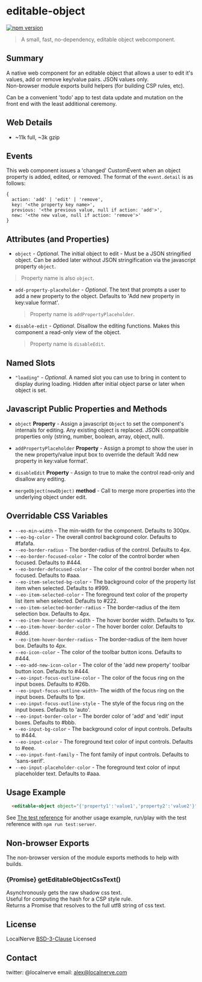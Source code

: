 # editable-object
[![npm version](https://badge.fury.io/js/%40localnerve%2Feditable-object.svg)](http://badge.fury.io/js/%40localnerve%2Feditable-object)

> A small, fast, no-dependency, editable object webcomponent.

## Summary

A native web component for an editable object that allows a user to edit it's values, add or remove key/value pairs. JSON values only.  
Non-browser module exports build helpers (for building CSP rules, etc).

Can be a convenient 'todo' app to test data update and mutation on the front end with the least additional ceremony.

## Web Details
  + ~11k full, ~3k gzip

## Events

This web component issues a 'changed' CustomEvent when an object property is added, edited, or removed. The format of the `event.detail` is as follows:

```
{
  action: 'add' | 'edit' | 'remove',
  key: '<the property key name>',
  previous: '<the previous value, null if action: 'add'>',
  new: '<the new value, null if action: 'remove'>'
}
```

## Attributes (and Properties)

* `object` - *Optional*. The initial object to edit - Must be a JSON stringified object. Can be added later without JSON stringification via the javascript property `object`.

> Property name is also `object`.

* `add-property-placeholder` - *Optional*. The text that prompts a user to add a new property to the object. Defaults to 'Add new property in key:value format'.

  > Property name is `addPropertyPlaceholder`.

* `disable-edit` - *Optional*. Disallow the editing functions. Makes this component a read-only view of the object.

  > Property name is `disableEdit`.

## Named Slots

* `"loading"` - *Optional*. A named slot you can use to bring in content to display during loading. Hidden after initial object parse or later when object is set.

## Javascript Public Properties and Methods

* `object` **Property** - Assign a javascript `Object` to set the component's internals for editing. Any existing object is replaced. JSON compatible properties only (string, number, boolean, array, object, null).

* `addPropertyPlaceholder` **Property** - Assign a prompt to show the user in the new property/value input box to override the default 'Add new property in key:value format'.

* `disableEdit` **Property** - Assign to true to make the control read-only and disallow any editing.

* `mergeObject(newObject)` **method** - Call to merge more properties into the underlying object under edit.

## Overridable CSS Variables

* `--eo-min-width` - The min-width for the component. Defaults to 300px.
* `--eo-bg-color` - The overall control background color. Defaults to #fafafa.
* `--eo-border-radius` - The border-radius of the control. Defaults to 4px.
* `--eo-border-focused-color` - The color of the control border when focused. Defaults to #444.
* `--eo-border-defocused-color` - The color of the control border when not focused. Defaults to #aaa.
* `--eo-item-selected-bg-color` - The background color of the property list item when selected. Defaults to #999.
* `--eo-item-selected-color` - The foreground text color of the property list item when selected. Defaults to #222.
* `--eo-item-selected-border-radius` - The border-radius of the item selection box. Defaults to 4px.
* `--eo-item-hover-border-width` - The hover border width. Defaults to 1px.
* `--eo-item-hover-border-color` - The hover border color. Defaults to #ddd.
* `--eo-item-hover-border-radius` - The border-radius of the item hover box. Defaults to 4px.
* `--eo-icon-color` - The color of the toolbar button icons. Defaults to #444.
* `--eo-add-new-icon-color` - The color of the 'add new property' toolbar button icon. Defaults to #444.
* `--eo-input-focus-outline-color` - The color of the focus ring on the input boxes. Defaults to #26b.
* `--eo-input-focus-outline-width`- The width of the focus ring on the input boxes. Defaults to 1px.
* `--eo-input-focus-outline-style` - The style of the focus ring on the input boxes. Defaults to 'auto'.
* `--eo-input-border-color` - The border color of 'add' and 'edit' input boxes. Defaults to #bbb.
* `--eo-input-bg-color` - The background color of input controls. Defaults to #444.
* `--eo-input-color` - The foreground text color of input controls. Defaults to #eee.
* `--eo-input-font-family` - The font family of input controls. Defaults to 'sans-serif'.
* `--eo-input-placeholder-color` - The foreground text color of input placeholder text. Defaults to #aaa.


## Usage Example

```html 
  <editable-object object="{'property1':'value1','property2':'value2'}" add-property-placeholder="Add property in key:value format"></editable-object>
```
See [The test reference](https://github.com/localnerve/editable-object/blob/master/test/fixtures/index.html) for another usage example, run/play with the test reference with `npm run test:server`.

## Non-browser Exports

The non-browser version of the module exports methods to help with builds.

### {Promise} getEditableObjectCssText()

Asynchronously gets the raw shadow css text.  
Useful for computing the hash for a CSP style rule.  
Returns a Promise that resolves to the full utf8 string of css text.

## License

LocalNerve [BSD-3-Clause](https://github.com/localnerve/editable-object/blob/master/LICENSE.md) Licensed

## Contact

twitter: @localnerve
email: alex@localnerve.com